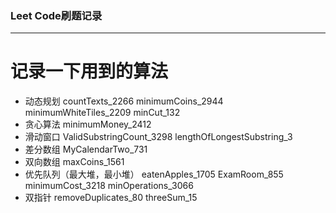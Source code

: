 ### Leet Code刷题记录
---
# 记录一下用到的算法
- 动态规划
      countTexts_2266
      minimumCoins_2944
      minimumWhiteTiles_2209
      minCut_132
- 贪心算法
      minimumMoney_2412
- 滑动窗口
      ValidSubstringCount_3298
      lengthOfLongestSubstring_3
- 差分数组
      MyCalendarTwo_731
- 双向数组
      maxCoins_1561
- 优先队列（最大堆，最小堆）
      eatenApples_1705
      ExamRoom_855
      minimumCost_3218
      minOperations_3066
- 双指针
      removeDuplicates_80 threeSum_15
